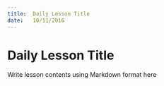 ```yaml
---
title:  Daily Lesson Title
date:   10/11/2016
---
```


# Daily Lesson Title

Write lesson contents using Markdown format here
